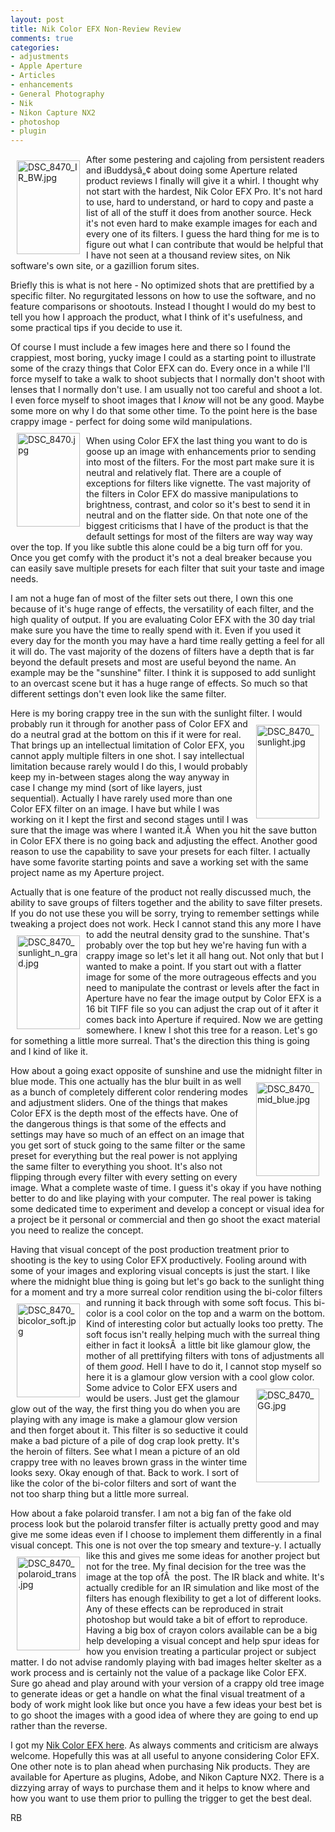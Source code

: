 ```yaml
---
layout: post
title: Nik Color EFX Non-Review Review
comments: true
categories:
- adjustments
- Apple Aperture
- Articles
- enhancements
- General Photography
- Nik
- Nikon Capture NX2
- photoshop
- plugin
---
```

<a rel="lightbox" href="/wp-content/uploads/2009/05/DSC_8470_IR_BW.jpg"><img title="DSC_8470_IR_BW.jpg" src="/wp-content/uploads/2009/05/.thumbs/.DSC_8470_IR_BW.jpg" border="0" alt="DSC_8470_IR_BW.jpg" hspace="10" vspace="10" width="101" height="150" align="left" /></a>After some pestering and cajoling from persistent readers and iBuddysâ„¢ about doing some Aperture related product reviews I finally will give it a whirl. I thought why not start with the hardest, Nik Color EFX Pro. It's not hard to use, hard to understand, or hard to copy and paste a list of all of the stuff it does from another source. Heck it's not even hard to make example images for each and every one of its filters. I guess the hard thing for me is to figure out what I can contribute that would be helpful that I have not seen at a thousand review sites, on Nik software's own site, or a gazillion forum sites.<!--more-->

Briefly this is what is not here - No optimized shots that are prettified by a specific filter. No regurgitated lessons on how to use the software, and no feature comparisons or shootouts. Instead I thought I would do my best to tell you how I approach the product, what I think of it's usefulness, and some practical tips if you decide to use it.

Of course I must include a few images here and there so I found the crappiest, most boring, yucky image I could as a starting point to illustrate some of the crazy things that Color EFX can do. Every once in a while I'll force myself to take a walk to shoot subjects that I normally don't shoot with lenses that I normally don't use. I am usually not too careful and shoot a lot. I even force myself to shoot images that I <em>know</em> will not be any good. Maybe some more on why I do that some other time. To the point here is the base crappy image - perfect for doing some wild manipulations. <a rel="lightbox" href="/wp-content/uploads/2009/05/DSC_8470.jpg"><img title="DSC_8470.jpg" src="/wp-content/uploads/2009/05/.thumbs/.DSC_8470.jpg" border="0" alt="DSC_8470.jpg" hspace="10" vspace="10" width="101" height="150" align="left" /></a>

When using Color EFX the last thing you want to do is goose up an image with enhancements prior to sending into most of the filters. For the most part make sure it is neutral and relatively flat. There are a couple of exceptions for filters like vignette. The vast majority of the filters in Color EFX do massive manipulations to brightness, contrast, and color so it's best to send it in neutral and on the flatter side. On that note one of the biggest criticisms that I have of the product is that the default settings for most of the filters are way way way over the top. If you like subtle this alone could be a big turn off for you. Once you get comfy with the product it's not a deal breaker because you can easily save multiple presets for each filter that suit your taste and image needs.

I am not a huge fan of most of the filter sets out there, I own this one because of it's huge range of effects, the versatility of each filter, and the high quality of output. If you are evaluating Color EFX with the 30 day trial make sure you have the time to really spend with it. Even if you used it every day for the month you may have a hard time really getting a feel for all it will do. The vast majority of the dozens of filters have a depth that is far beyond the default presets and most are useful beyond the name. An example may be the "sunshine" filter. I think it is supposed to add sunlight to an overcast scene but it has a huge range of effects. So much so that different settings don't even look like the same filter.

Here is my boring crappy tree in the sun with the sunlight filter. <a rel="lightbox" href="/wp-content/uploads/2009/05/DSC_8470_sunlight.jpg"><img title="DSC_8470_sunlight.jpg" src="/wp-content/uploads/2009/05/.thumbs/.DSC_8470_sunlight.jpg" border="0" alt="DSC_8470_sunlight.jpg" hspace="10" vspace="10" width="101" height="150" align="right" /></a>I would probably run it through for another pass of Color EFX and do a neutral grad at the bottom on this if it were for real. That brings up an intellectual limitation of Color EFX, you cannot apply multiple filters in one shot. I say intellectual limitation because rarely would I do this, I would probably keep my in-between stages along the way anyway in case I change my mind (sort of like layers, just sequential). Actually I have rarely used more than one Color EFX filter on an image. I have but while I was working on it I kept the first and second stages until I was sure that the image was where I wanted it.Â  When you hit the save button in Color EFX there is no going back and adjusting the effect. Another good reason to use the capability to save your presets for each filter. I actually have some favorite starting points and save a working set with the same project name as my Aperture project.

Actually that is one feature of the product not really discussed much, the ability to save groups of filters together and the ability to save filter presets. If you do not use these you will be sorry, trying to remember settings while tweaking a project does not work. Heck I cannot stand this any more I have to add the neutral density grad to the sunshine. <a rel="lightbox" href="/wp-content/uploads/2009/05/DSC_8470_sunlight_n_grad.jpg"><img title="DSC_8470_sunlight_n_grad.jpg" src="/wp-content/uploads/2009/05/.thumbs/.DSC_8470_sunlight_n_grad.jpg" border="0" alt="DSC_8470_sunlight_n_grad.jpg" hspace="10" vspace="10" width="101" height="150" align="left" /></a>That's probably over the top but hey we're having fun with a crappy image so let's let it all hang out. Not only that but I wanted to make a point. If you start out with a flatter image for some of the more outrageous effects and you need to manipulate the contrast or levels after the fact in Aperture have no fear the image output by Color EFX is a 16 bit TIFF file so you can adjust the crap out of it after it comes back into Aperture if required. Now we are getting somewhere. I knew I shot this tree for a reason. Let's go for something a little more surreal. That's the direction this thing is going and I kind of like it.

How about a going exact opposite of sunshine and use the midnight filter in blue mode.<a rel="lightbox" href="/wp-content/uploads/2009/05/DSC_8470_mid_blue.jpg"><img title="DSC_8470_mid_blue.jpg" src="/wp-content/uploads/2009/05/.thumbs/.DSC_8470_mid_blue.jpg" border="0" alt="DSC_8470_mid_blue.jpg" hspace="10" vspace="10" width="101" height="150" align="right" /></a> This one actually has the blur built in as well as a bunch of completely different color rendering modes and adjustment sliders. One of the things that makes Color EFX is the depth most of the effects have. One of the dangerous things is that some of the effects and settings may have so much of an effect on an image that you get sort of stuck going to the same filter or the same preset for everything but the real power is not applying the same filter to everything you shoot. It's also not flipping through every filter with every setting on every image. What a complete waste of time. I guess it's okay if you have nothing better to do and like playing with your computer. The real power is taking some dedicated time to experiment and develop a concept or visual idea for a project be it personal or commercial and then go shoot the exact material you need to realize the concept.

Having that visual concept of the post production treatment prior to shooting is the key to using Color EFX productively. Fooling around with some of your images and exploring visual concepts is just the start. I like where the midnight blue thing is going but let's go back to the sunlight thing for a moment and try a more surreal color rendition using the bi-color filters and running it back through with some soft focus. <a rel="lightbox" href="/wp-content/uploads/2009/05/DSC_8470_bicolor_soft.jpg"><img title="DSC_8470_bicolor_soft.jpg" src="/wp-content/uploads/2009/05/.thumbs/.DSC_8470_bicolor_soft.jpg" border="0" alt="DSC_8470_bicolor_soft.jpg" hspace="10" vspace="10" width="101" height="150" align="left" /></a>This bi-color is a cool color on the top and a warm on the bottom. Kind of interesting color but actually looks too pretty. The soft focus isn't really helping much with the surreal thing either in fact it looksÂ  a little bit like glamour glow, the mother of all prettifying filters with tons of adjustments all of them <em>good</em>. Hell I have to do it, I cannot stop myself so here it is a glamour glow version with a cool glow color. <a rel="lightbox" href="/wp-content/uploads/2009/05/DSC_8470_GG.jpg"><img title="DSC_8470_GG.jpg" src="/wp-content/uploads/2009/05/.thumbs/.DSC_8470_GG.jpg" border="0" alt="DSC_8470_GG.jpg" hspace="10" vspace="10" width="101" height="150" align="right" /></a>Some advice to Color EFX users and would be users. Just get the glamour glow out of the way, the first thing you do when you are playing with any image is make a glamour glow version and then forget about it. This filter is so seductive it could make a bad picture of a pile of dog crap look pretty. It's the heroin of filters. See what I mean a picture of an old crappy tree with no leaves brown grass in the winter time looks sexy. Okay enough of that. Back to work. I sort of like the color of the bi-color filters and sort of want the not too sharp thing but a little more surreal.

How about a fake polaroid transfer. I am not a big fan of the fake old process look but the polaroid transfer filter is actually pretty good and may give me some ideas even if I choose to implement them differently in a final visual concept. This one is not over the top smeary and texture-y. <a rel="lightbox" href="/wp-content/uploads/2009/05/DSC_8470_polaroid_trans.jpg"><img title="DSC_8470_polaroid_trans.jpg" src="/wp-content/uploads/2009/05/.thumbs/.DSC_8470_polaroid_trans.jpg" border="0" alt="DSC_8470_polaroid_trans.jpg" hspace="10" vspace="10" width="101" height="150" align="left" /></a>I actually like this and gives me some ideas for another project but not for the tree. My final decision for the tree was the image at the top ofÂ  the post. The IR black and white. It's actually credible for an IR simulation and like most of the filters has enough flexibility to get a lot of different looks. Any of these effects can be reproduced in strait photoshop but would take a bit of effort to reproduce. Having a big box of crayon colors available can be a big help developing a visual concept and help spur ideas for how you envision treating a particular project or subject matter. I do not advise randomly playing with bad images helter skelter as a work process and is certainly not the value of a package like Color EFX. Sure go ahead and play around with your version of a crappy old tree image to generate ideas or get a handle on what the final visual treatment of a body of work might look like but once you have a few ideas your best bet is to go shoot the images with a good idea of where they are going to end up rather than the reverse.

I got my <a href="http://www.amazon.com/b?%5Fencoding=UTF8&amp;site-redirect=&amp;node=229614&amp;tag=rbde-20&amp;linkCode=ur2&amp;camp=1789&amp;creative=9325">Nik Color EFX here</a>. As always comments and criticism are always welcome. Hopefully this was at all useful to anyone considering Color EFX. One other note is to plan ahead when purchasing Nik products. They are available for Aperture as plugins, Adobe, and Nikon Capture NX2. There is a dizzying array of ways to purchase them and it helps to know where and how you want to use them prior to pulling the trigger to get the best deal.

RB